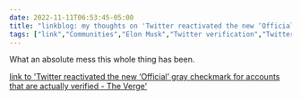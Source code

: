 ---date: 2022-11-11T06:53:45-05:00title: "linkblog: my thoughts on 'Twitter reactivated the new ‘Official’ gray checkmark for accounts that are actually verified - The Verge'"tags: ["link","Communities","Elon Musk","Twitter verification","Twitter"]---What an absolute mess this whole thing has been. [link to 'Twitter reactivated the new ‘Official’ gray checkmark for accounts that are actually verified - The Verge'](https://www.theverge.com/2022/11/10/23452625/twitter-verified-official-blue-gray-check)
